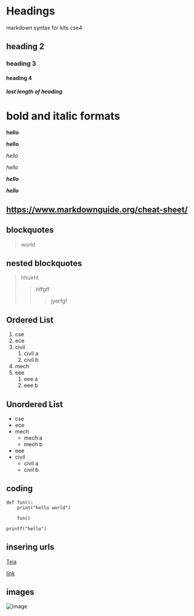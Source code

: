 # Headings
markdown syntax for kits cse4
## heading 2
### heading 3
#### heading 4
##### last length of heading
# bold and italic formats
**hello**

__hello__

*hello*

_hello_

_**hello**_

__*hello*__

## https://www.markdownguide.org/cheat-sheet/

## blockquotes
> world
## nested blockquotes
> hhuirht
>> hffgff
>>> jyerfgf
## Ordered List
1. cse
2. ece
3. civil
    1. civil a
    2. civil b
4. mech
5. eee
    1. eee a
    2. eee b
## Unordered List
- cse
- ece
- mech
    - mech a
    - mech b
- eee
- civil 
    - civil a
    - civil b
## coding
``` 
def fun():
    print("hello world")
````
```
    fun()   
```
`
printf("hello")
`
## insering urls
[Teja](https://www.example.com)

[link](https://www.gmail.com)

## images
![image]()
